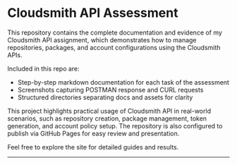# Cloudsmith API Assessment

This repository contains the complete documentation and evidence of my Cloudsmith API assignment, which demonstrates how to manage repositories, packages, and account configurations using the Cloudsmith APIs.

Included in this repo are:

- Step-by-step markdown documentation for each task of the assessment
- Screenshots capturing POSTMAN response and CURL requests
- Structured directories separating docs and assets for clarity

This project highlights practical usage of Cloudsmith API in real-world scenarios, such as repository creation, package management, token generation, and account policy setup. The repository is also configured to publish via GitHub Pages for easy review and presentation.

Feel free to explore the site for detailed guides and results.

---
